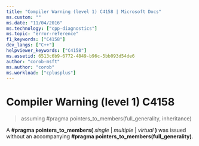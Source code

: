 ```yaml
---
title: "Compiler Warning (level 1) C4158 | Microsoft Docs"
ms.custom: ""
ms.date: "11/04/2016"
ms.technology: ["cpp-diagnostics"]
ms.topic: "error-reference"
f1_keywords: ["C4158"]
dev_langs: ["C++"]
helpviewer_keywords: ["C4158"]
ms.assetid: 6513c6b9-6772-4849-b96c-5bb093d54de6
author: "corob-msft"
ms.author: "corob"
ms.workload: ["cplusplus"]
---
```

# Compiler Warning (level 1) C4158

> assuming #pragma pointers_to_members(full_generality, inheritance)

A **#pragma pointers_to_members(** *single* &#124; *multiple* &#124; *virtual* **)** was issued without an accompanying **#pragma pointers_to_members(full_generality)**.